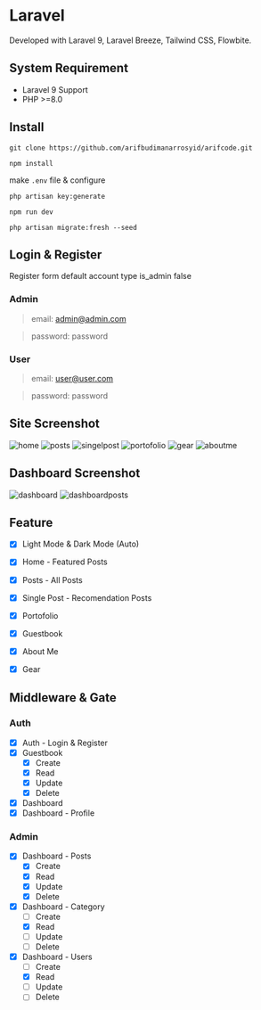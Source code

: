 # Laravel
Developed with Laravel 9, Laravel Breeze, Tailwind CSS, Flowbite.

## System Requirement
- Laravel 9 Support
- PHP >=8.0

## Install
```
git clone https://github.com/arifbudimanarrosyid/arifcode.git
```
```
npm install
```
make `.env` file & configure
```
php artisan key:generate
```
```
npm run dev
```
```
php artisan migrate:fresh --seed
```

## Login & Register
Register form default account type is_admin false
### Admin
>email: admin@admin.com

>password: password

### User
>email: user@user.com

>password: password


## Site Screenshot
![home](screenshot/home.png)
![posts](screenshot/posts.png)
![singelpost](screenshot/singelpost.png)
![portofolio](screenshot/portofolio.png)
![gear](screenshot/gear.png)
![aboutme](screenshot/aboutme.png)

## Dashboard Screenshot
![dashboard](screenshot/dashboard.png)
![dashboardposts](screenshot/dashboardposts.png)

## Feature
- [x] Light Mode & Dark Mode (Auto)
- [x] Home - Featured Posts
- [x] Posts - All Posts
- [x] Single Post - Recomendation Posts
- [x] Portofolio
- [x] Guestbook
- [x] About Me
- [x] Gear


## Middleware & Gate

### Auth
- [x] Auth - Login & Register
- [x] Guestbook
  - [x] Create
  - [x] Read
  - [x] Update
  - [x] Delete
- [x] Dashboard
- [x] Dashboard - Profile

### Admin
- [x] Dashboard - Posts
  - [x] Create
  - [x] Read
  - [x] Update
  - [x] Delete
- [x] Dashboard - Category
  - [ ] Create
  - [x] Read
  - [ ] Update
  - [ ] Delete
- [x] Dashboard - Users
  - [ ] Create
  - [x] Read
  - [ ] Update
  - [ ] Delete
